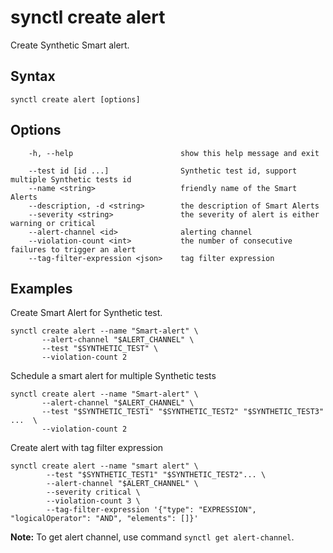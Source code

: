 # synctl create alert 

Create Synthetic Smart alert.

## Syntax
```
synctl create alert [options]
```

## Options
```
    -h, --help                        show this help message and exit

    --test id [id ...]                Synthetic test id, support multiple Synthetic tests id
    --name <string>                   friendly name of the Smart Alerts
    --description, -d <string>        the description of Smart Alerts
    --severity <string>               the severity of alert is either warning or critical
    --alert-channel <id>              alerting channel
    --violation-count <int>           the number of consecutive failures to trigger an alert
    --tag-filter-expression <json>    tag filter expression
```

## Examples

Create Smart Alert for Synthetic test.
```
synctl create alert --name "Smart-alert" \
       --alert-channel "$ALERT_CHANNEL" \
       --test "$SYNTHETIC_TEST" \
       --violation-count 2
```

Schedule a smart alert for multiple Synthetic tests
```
synctl create alert --name "Smart-alert" \
       --alert-channel "$ALERT_CHANNEL" \
       --test "$SYNTHETIC_TEST1" "$SYNTHETIC_TEST2" "$SYNTHETIC_TEST3" ...  \
       --violation-count 2
```

Create alert with tag filter expression
```      
synctl create alert --name "smart alert" \
        --test "$SYNTHETIC_TEST1" "$SYNTHETIC_TEST2"... \
        --alert-channel "$ALERT_CHANNEL" \
        --severity critical \
        --violation-count 3 \
        --tag-filter-expression '{"type": "EXPRESSION", "logicalOperator": "AND", "elements": []}'
```

**Note:** To get alert channel, use command `synctl get alert-channel`.
